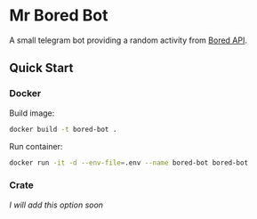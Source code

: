 # Mr Bored Bot

A small telegram bot providing a random activity from [Bored API](https://www.boredapi.com/).

## Quick Start

### Docker

Build image:

```bash
docker build -t bored-bot .
```

Run container:

```bash
docker run -it -d --env-file=.env --name bored-bot bored-bot
```

### Crate

_I will add this option soon_
